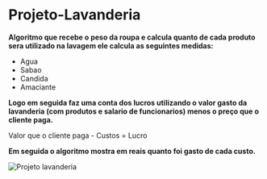 # Projeto-Lavanderia
**Algoritmo que recebe o peso da roupa e calcula quanto de cada produto sera utilizado na lavagem ele calcula as seguintes medidas:**
- Agua
- Sabao
- Candida
- Amaciante

**Logo em seguida faz uma conta dos lucros utilizando o valor gasto da lavanderia (com produtos e salario de funcionarios) menos o preço que o cliente paga.**

Valor que o cliente paga - Custos = Lucro

**Em seguida o algoritmo mostra em reais quanto foi gasto de cada custo.**

![Projeto lavanderia](https://user-images.githubusercontent.com/113562632/190926849-b7908232-75f3-4b20-b786-d8ae2380a6b4.PNG)
